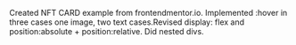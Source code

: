 Created NFT CARD example from frontendmentor.io. Implemented :hover in three cases one image, two text cases.Revised display: flex and position:absolute + position:relative. Did nested divs.